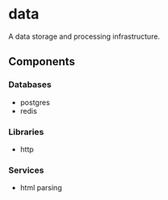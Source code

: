 # data

A data storage and processing infrastructure.

## Components

### Databases

- postgres
- redis

### Libraries

- http

### Services

- html parsing
